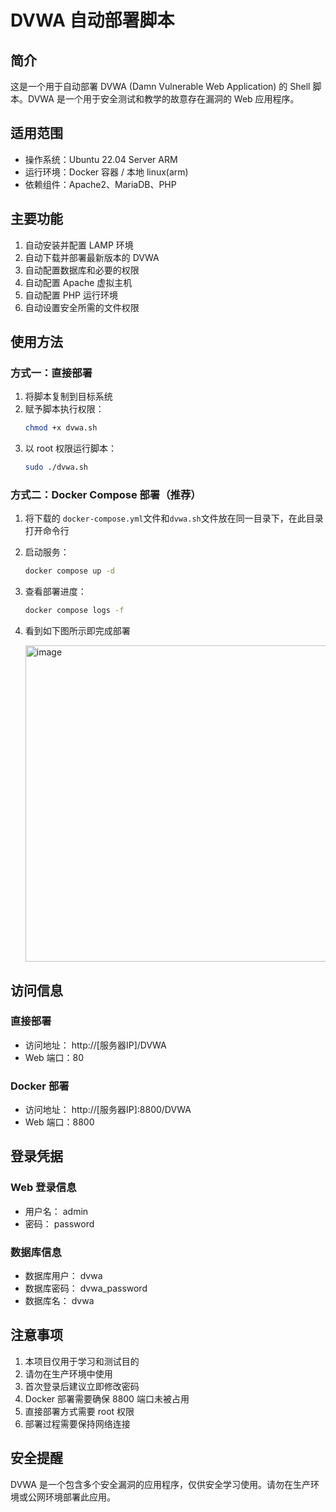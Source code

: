 # DVWA 自动部署脚本

## 简介
这是一个用于自动部署 DVWA (Damn Vulnerable Web Application) 的 Shell 脚本。DVWA 是一个用于安全测试和教学的故意存在漏洞的 Web 应用程序。

## 适用范围
- 操作系统：Ubuntu 22.04 Server ARM
- 运行环境：Docker 容器 / 本地 linux(arm)
- 依赖组件：Apache2、MariaDB、PHP

## 主要功能
1. 自动安装并配置 LAMP 环境
2. 自动下载并部署最新版本的 DVWA
3. 自动配置数据库和必要的权限
4. 自动配置 Apache 虚拟主机
5. 自动配置 PHP 运行环境
6. 自动设置安全所需的文件权限

## 使用方法
### 方式一：直接部署
1. 将脚本复制到目标系统
2. 赋予脚本执行权限：
   ```bash
   chmod +x dvwa.sh
3. 以 root 权限运行脚本：
   ```bash
   sudo ./dvwa.sh
### 方式二：Docker Compose 部署（推荐）
1. 将下载的 ```docker-compose.yml```文件和```dvwa.sh```文件放在同一目录下，在此目录打开命令行
2. 启动服务：
   ```bash
   docker compose up -d
3. 查看部署进度：
   ```bash
   docker compose logs -f
4. 看到如下图所示即完成部署

   <img width="506" alt="image" src="https://github.com/user-attachments/assets/d12948ba-979e-4eec-9e0b-53ca1d2df2c1" />

## 访问信息
### 直接部署
- 访问地址： http://[服务器IP]/DVWA
- Web 端口：80
### Docker 部署
- 访问地址： http://[服务器IP]:8800/DVWA
- Web 端口：8800

## 登录凭据
### Web 登录信息
- 用户名： admin
- 密码： password
### 数据库信息
- 数据库用户： dvwa
- 数据库密码： dvwa_password
- 数据库名： dvwa

## 注意事项
1. 本项目仅用于学习和测试目的
2. 请勿在生产环境中使用
3. 首次登录后建议立即修改密码
4. Docker 部署需要确保 8800 端口未被占用
5. 直接部署方式需要 root 权限
6. 部署过程需要保持网络连接

## 安全提醒
DVWA 是一个包含多个安全漏洞的应用程序，仅供安全学习使用。请勿在生产环境或公网环境部署此应用。

